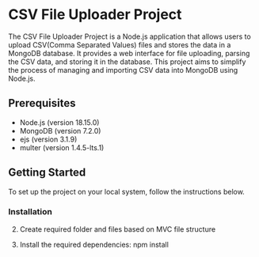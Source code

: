 # CSV File Uploader Project

The CSV File Uploader Project is a Node.js application that allows users to upload CSV(Comma Separated Values) files and stores the data in a MongoDB database. It provides a web interface for file uploading, parsing the CSV data, and storing it in the database. This project aims to simplify the process of managing and importing CSV data into MongoDB using Node.js.

## Prerequisites

- Node.js (version 18.15.0)
- MongoDB (version 7.2.0)
- ejs (version 3.1.9)
- multer (version 1.4.5-lts.1)

## Getting Started

To set up the project on your local system, follow the instructions below.

### Installation



2. Create required folder and files based on MVC file structure

3. Install the required dependencies:
   npm install


